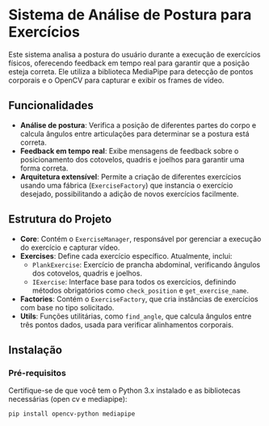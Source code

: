 # Sistema de Análise de Postura para Exercícios

Este sistema analisa a postura do usuário durante a execução de exercícios físicos, oferecendo feedback em tempo real para garantir que a posição esteja correta. Ele utiliza a biblioteca MediaPipe para detecção de pontos corporais e o OpenCV para capturar e exibir os frames de vídeo.

## Funcionalidades

- **Análise de postura**: Verifica a posição de diferentes partes do corpo e calcula ângulos entre articulações para determinar se a postura está correta.
- **Feedback em tempo real**: Exibe mensagens de feedback sobre o posicionamento dos cotovelos, quadris e joelhos para garantir uma forma correta.
- **Arquitetura extensível**: Permite a criação de diferentes exercícios usando uma fábrica (`ExerciseFactory`) que instancia o exercício desejado, possibilitando a adição de novos exercícios facilmente.

## Estrutura do Projeto

- **Core**: Contém o `ExerciseManager`, responsável por gerenciar a execução do exercício e capturar vídeo.
- **Exercises**: Define cada exercício específico. Atualmente, inclui:
  - `PlankExercise`: Exercício de prancha abdominal, verificando ângulos dos cotovelos, quadris e joelhos.
  - `IExercise`: Interface base para todos os exercícios, definindo métodos obrigatórios como `check_position` e `get_exercise_name`.
- **Factories**: Contém o `ExerciseFactory`, que cria instâncias de exercícios com base no tipo solicitado.
- **Utils**: Funções utilitárias, como `find_angle`, que calcula ângulos entre três pontos dados, usada para verificar alinhamentos corporais.
  
## Instalação

### Pré-requisitos

Certifique-se de que você tem o Python 3.x instalado e as bibliotecas necessárias (open cv e mediapipe):

```bash
pip install opencv-python mediapipe
